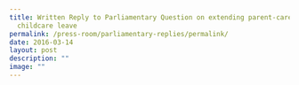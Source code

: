 ```yaml
---
title: Written Reply to Parliamentary Question on extending parent‑care and
  childcare leave
permalink: /press-room/parliamentary-replies/permalink/
date: 2016-03-14
layout: post
description: ""
image: ""
---
```

